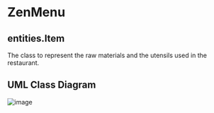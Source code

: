 # ZenMenu

## entities.Item
The class to represent the raw materials and the utensils used in the restaurant.

## UML Class Diagram
![image](https://user-images.githubusercontent.com/12875895/116399353-d6a71680-a7f6-11eb-95dc-a1e15369cdff.png)
